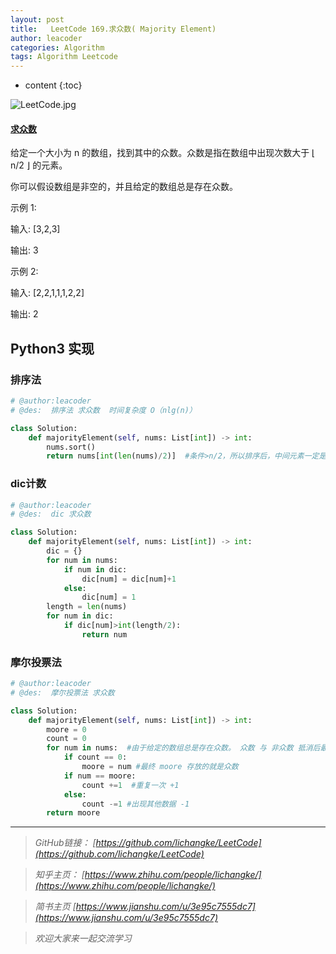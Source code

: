 ```yaml
---
layout: post
title:   LeetCode 169.求众数( Majority Element)
author: leacoder
categories: Algorithm 
tags: Algorithm Leetcode
---
```


* content
{:toc}


![LeetCode.jpg](https://upload-images.jianshu.io/upload_images/16846478-c7fc6a4ae3a96c4f.jpg?imageMogr2/auto-orient/strip%7CimageView2/2/w/1240)

#### [求众数](https://leetcode-cn.com/problems/majority-element/)

给定一个大小为 n 的数组，找到其中的众数。众数是指在数组中出现次数大于 ⌊ n/2 ⌋ 的元素。

你可以假设数组是非空的，并且给定的数组总是存在众数。

示例 1:

输入: [3,2,3]

输出: 3

示例 2:

输入: [2,2,1,1,1,2,2]

输出: 2

## Python3 实现
### 排序法
```Python
# @author:leacoder
# @des:  排序法 求众数  时间复杂度 O（nlg(n)）

class Solution:
    def majorityElement(self, nums: List[int]) -> int: 
        nums.sort()
        return nums[int(len(nums)/2)]  #条件>n/2，所以排序后，中间元素一定是众数
```
### dic计数
```Python
# @author:leacoder
# @des:  dic 求众数

class Solution:
    def majorityElement(self, nums: List[int]) -> int: 
        dic = {}
        for num in nums:
            if num in dic:
                dic[num] = dic[num]+1
            else:
                dic[num] = 1
        length = len(nums)
        for num in dic:
            if dic[num]>int(length/2):
                return num
```
### 摩尔投票法

```Python
# @author:leacoder
# @des:  摩尔投票法 求众数

class Solution:
    def majorityElement(self, nums: List[int]) -> int: 
        moore = 0
        count = 0
        for num in nums:  #由于给定的数组总是存在众数。 众数 与 非众数 抵消后最后 count必然>0
            if count == 0:
                moore = num #最终 moore 存放的就是众数
            if num == moore:
                count +=1  #重复一次 +1
            else:
                count -=1 #出现其他数据 -1
        return moore
```


----
>*GitHub链接：*
>*[https://github.com/lichangke/LeetCode](https://github.com/lichangke/LeetCode)*

>*知乎主页：*
>*[https://www.zhihu.com/people/lichangke/](https://www.zhihu.com/people/lichangke/)*

>*简书主页*
>*[https://www.jianshu.com/u/3e95c7555dc7](https://www.jianshu.com/u/3e95c7555dc7)*

>*欢迎大家来一起交流学习*